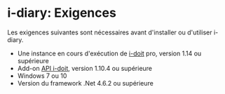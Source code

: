 # i-diary: Exigences

Les exigences suivantes sont nécessaires avant d'installer ou d'utiliser i-diary.

*   Une instance en cours d'exécution de [i-doit](https://www.i-doit.com/) pro, version 1.14 ou supérieure
*   Add-on [API i-doit](https://www.i-doit.com/en/i-doit/add-ons/api-add-on/), version 1.10.4 ou supérieure
*   Windows 7 ou 10
*   Version du framework .Net 4.6.2 ou supérieure

